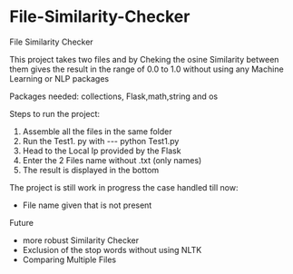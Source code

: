 # File-Similarity-Checker
File Similarity Checker 

This project takes two files and by Cheking the osine Similarity between them gives the result in the range of 0.0 to 1.0 without using any Machine Learning or NLP packages 

Packages needed: collections, Flask,math,string and os 

Steps to run the project:

1) Assemble all the files in the same folder 
2) Run the Test1. py with --- python Test1.py
3) Head to the Local Ip provided by the Flask 
4) Enter the 2 Files name without .txt (only names)
5) The result is displayed in the bottom 

The project is still work in progress the case handled till now:

- File name given that is not present 

Future

- more robust Similarity Checker
- Exclusion of the stop words without using NLTK
- Comparing Multiple Files 


